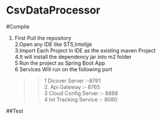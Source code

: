 # CsvDataProcessor

#Complie <br /> 
1. First Pull the repository   <br />                                                                                                                                2.Open any IDE like STS,Intelijje <br />
3.Import Each Project in IDE as the existing maven Project <br />
4.It will install the dependency jar into m2 folder <br />
5 Run the project as  Spring Boot App <br />
6 Services Will run on the following port <br />

    >>1 Dicover Server :-8761 <br />
    >>2. Api Gateway :- 8765 <br />
    3 Cloud Config Server :- 8888 <br />
    4 Iot Tracking Service :- 8080 <br />



##Test
